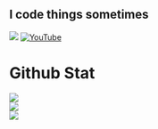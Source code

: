 
## I code things sometimes
[![](https://visitcount.itsvg.in/api?id=AzurasDev&icon=1&color=0)](https://visitcount.itsvg.in)
[![YouTube](https://img.shields.io/badge/YouTube-%23FF0000.svg?logo=YouTube&logoColor=white)](https://youtube.com/@UCVYli9eds7UqGeGgHBP3C_Q) 

# Github Stat
![](https://github-readme-stats.vercel.app/api?username=AzurasDev&theme=prussian&hide_border=false&include_all_commits=true&count_private=true)<br/>
![](https://github-readme-streak-stats.herokuapp.com/?user=AzurasDev&theme=prussian&hide_border=false)<br/>
![](https://github-readme-stats.vercel.app/api/top-langs/?username=AzurasDev&theme=prussian&hide_border=false&include_all_commits=true&count_private=true&layout=compact)

